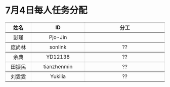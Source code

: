 # 7月4日每人任务分配<br>


<style>
  table.table{
    border:1px #DCDCDC;
  }
</style>
<table border="1" class="table" cellpadding="0" cellspacing="0" >
  <th  width="100px"}>姓名</th>
  <th  width="200px">ID</th>
  <th  width="400px">分工</th>
 
  <tr align="center">
    <td>彭瑾</td>
    <td>Pjo-Jin</td>
    <td></td>
  </tr>

  <tr align="center">
    <td>庞尚林</td>
    <td>sonlink</td>
    <td>??</td>
  </tr>

  <tr align="center">
    <td>余典</td>
    <td>YD12138</td>
    <td>??</td>
  </tr>

  <tr align="center">
    <td>田振民</td>
    <td>tianzhenmin</td>
    <td>??</td>
  </tr>

  <tr align="center">
    <td>刘雯雯</td>
    <td>Yukilia</td>
    <td>??</td>
  </tr>
</table>

 

